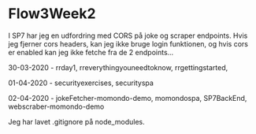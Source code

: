 # Flow3Week2

I SP7 har jeg en udfordring med CORS på joke og scraper endpoints. Hvis jeg fjerner cors headers, kan jeg ikke bruge login funktionen, og hvis cors er enabled
kan jeg ikke fetche fra de 2 endpoints...

30-03-2020 - rrday1, rreverythingyouneedtoknow, rrgettingstarted,

01-04-2020 - securityexercises, securityspa

02-04-2020 - jokeFetcher-momondo-demo, momondospa, SP7BackEnd, webscraber-momondo-demo

Jeg har lavet .gitignore på node_modules.
